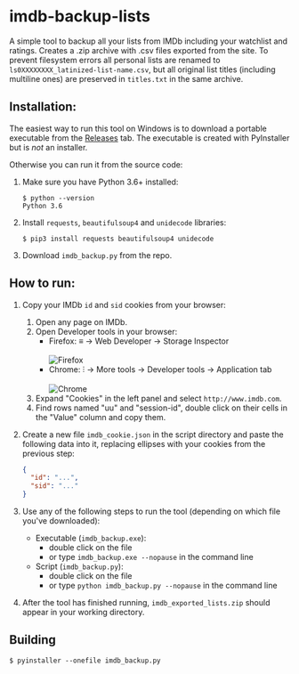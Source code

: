 # imdb-backup-lists

A simple tool to backup all your lists from IMDb including your watchlist and ratings. Creates a .zip archive with .csv files exported from the site. To prevent filesystem errors all personal lists are renamed to `ls0XXXXXXXX_latinized-list-name.csv`, but all original list titles (including multiline ones) are preserved in `titles.txt` in the same archive.

## Installation:

The easiest way to run this tool on Windows is to download a portable executable from the [Releases](https://github.com/monk-time/imdb-backup-lists/releases) tab. The executable is created with PyInstaller but is *not* an installer. 

Otherwise you can run it from the source code:

1. Make sure you have Python 3.6+ installed:

   ```console
   $ python --version
   Python 3.6
   ```

2. Install `requests`, `beautifulsoup4` and `unidecode` libraries:

   ```console
   $ pip3 install requests beautifulsoup4 unidecode
   ```

3. Download `imdb_backup.py` from the repo.
   
## How to run:

1. Copy your IMDb `id` and `sid` cookies from your browser:
   1. Open any page on IMDb.
   2. Open Developer tools in your browser:
      - Firefox: ≡ → Web Developer → Storage Inspector<br><br>
        ![Firefox](images/firefox.png)
      - Chrome: ⫶ → More tools → Developer tools → Application tab<br><br>
        ![Chrome](images/chrome.png)
   3. Expand "Cookies" in the left panel and select `http://www.imdb.com`.
   4. Find rows named "uu" and "session-id", double click on their cells in the "Value" column and copy them.
   
2. Create a new file `imdb_cookie.json` in the script directory and paste the following data into it, replacing ellipses with your cookies from the previous step:
   ```json
   {
     "id": "...",
     "sid": "..."
   }
   ``` 

3. Use any of the following steps to run the tool (depending on which file you've downloaded):
   - Executable (`imdb_backup.exe`):
     - double click on the file
     - or type `imdb_backup.exe --nopause` in the command line
   - Script (`imdb_backup.py`):
     - double click on the file 
     - or type `python imdb_backup.py --nopause` in the command line

4. After the tool has finished running, `imdb_exported_lists.zip` should appear in your working directory.

## Building

`$ pyinstaller --onefile imdb_backup.py`
